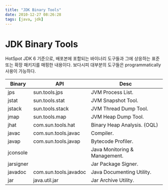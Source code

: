 ```yaml
---
title: "JDK Binary Tools"
date: 2010-12-27 08:26:28
tags: [java, jdk]
---
```


# JDK Binary Tools
HotSpot JDK 6 기준으로, 배포본에 포함되는 바이너리 도구들과 그에 상응하는 표준 또는 확장 패키지를 매핑한 내용이다. 보다시피 대부분의 도구들은 programmatically 사용이 가능하다.

| Binary    | API                   | Desc                          |
|-----------|-----------------------|-------------------------------|
| jps       | sun.tools.jps         | JVM Process List.             |
| jstat     | sun.tools.stat        | JVM Snapshot Tool.            |
| jstack    | sun.tools.stack       | JVM Thread Dump Tool.         |
| jmap      | sun.tools.map         | JVM Heap Dump Tool.           |
| jhat      | com.sun.tools.hat     | Binary Heap Analysis. (OQL)   |
| javac     | com.sun.tools.javac   | Compiler.                     |
| javap     | com.sun.tools.javap   | Bytecode Profiler.            |
| jconsole  |                       | Java Monitoring & Management. |
| jarsigner |                       | Jar Package Signer.           |
| javadoc   | com.sun.tools.javadoc | Java Documenting Utility.     |
| jar       | java.util.jar         | Jar Archive Utility.          |
